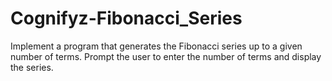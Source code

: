 # Cognifyz-Fibonacci_Series
Implement a program that generates the Fibonacci series up to a given number of terms. Prompt the user to enter the number of terms and display the series.
